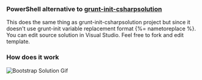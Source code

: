 ### PowerShell alternative to [grunt-init-csharpsolution](https://github.com/nosami/grunt-init-csharpsolution)
This does the same thing as grunt-init-csharpsolution project but since it doesn't use grunt-init variable replacement format {%= nametoreplace %}. You can edit source solution in Visual Studio. Feel free to fork and edit template.
### How does it work
![Bootstrap Solution Gif](http://developerabroad.com/img/poormansgruntinit/powershell-init-csharp-web.gif)
